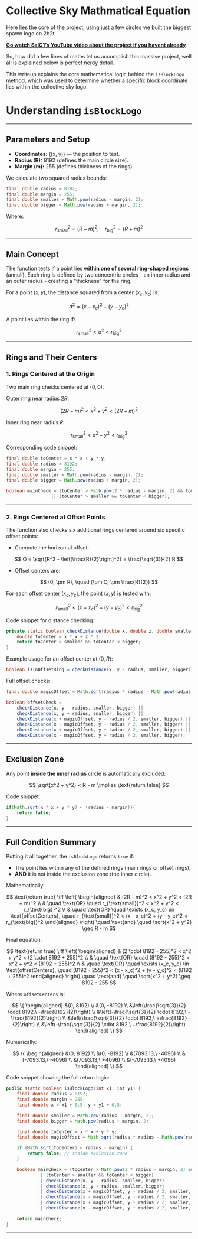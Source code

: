 # Collective Sky Mathmatical Equation

Here lies the core of the project, using just a few circles we built the biggest spawn logo on 2b2t

<ins>**Go watch [SalC1's YouTube video](https://www.youtube.com/watch?v=ngsx4yCfqok) about the project if you havent already**</ins>

So, how did a few lines of maths let us accomplish this massive project, well all is explained below is perfect nerdy detail.

This writeup explains the core mathematical logic behind the `isBlockLogo` method, which was used to determine whether a specific block coordinate lies within the collective sky logo.

# Understanding `isBlockLogo`

---

## Parameters and Setup

- **Coordinates:** \((x, y)\) — the position to test.
- **Radius \(R\):** 8192 (defines the main circle size).
- **Margin \(m\):** 255 (defines thickness of the rings).
  
We calculate two squared radius bounds:

```java
final double radius = 8192;
final double margin = 255;
final double smaller = Math.pow(radius - margin, 2);
final double bigger = Math.pow(radius + margin, 2);
```

Where:

$$
r_{\text{small}}^2 = (R - m)^2, \quad r_{\text{big}}^2 = (R + m)^2
$$

---

## Main Concept

The function tests if a point lies **within one of several ring-shaped regions** (annuli). Each ring is defined by two concentric circles - an inner radius and an outer radius - creating a "thickness" for the ring.

For a point $(x, y)$, the distance squared from a center $(x_c, y_c)$ is:

$$
d^2 = (x - x_c)^2 + (y - y_c)^2
$$

A point lies within the ring if:

$$
r_{\text{small}}^2 < d^2 < r_{\text{big}}^2
$$

---

## Rings and Their Centers

### 1. Rings Centered at the Origin

Two main ring checks centered at $(0,0)$:

Outer ring near radius $2R$:

  $$
  (2R - m)^2 < x^2 + y^2 < (2R + m)^2
  $$

Inner ring near radius $R$:

  $$
  r_{\text{small}}^2 < x^2 + y^2 < r_{\text{big}}^2
  $$

Corresponding code snippet:

```java
final double toCenter = x * x + y * y;
final double radius = 8192;
final double margin = 255;
final double smaller = Math.pow(radius - margin, 2);
final double bigger = Math.pow(radius + margin, 2);

boolean mainCheck = (toCenter > Math.pow(2 * radius - margin, 2) && toCenter < Math.pow(2 * radius + margin, 2))
                 || (toCenter > smaller && toCenter < bigger);
```

---

### 2. Rings Centered at Offset Points

The function also checks six additional rings centered around six specific offset points:

* Compute the horizontal offset:

$$
O = \sqrt{R^2 - \left(\frac{R}{2}\right)^2} = \frac{\sqrt{3}}{2} R
$$

* Offset centers are:

$$
(0, \pm R), \quad (\pm O, \pm \frac{R}{2})
$$

For each offset center $(x_c, y_c)$, the point $(x,y)$ is tested with:

$$
r_{\text{small}}^2 < (x - x_c)^2 + (y - y_c)^2 < r_{\text{big}}^2
$$

Code snippet for distance checking:

```java
private static boolean checkDistance(double x, double z, double smaller, double bigger) {
    double toCenter = x * x + z * z;
    return toCenter > smaller && toCenter < bigger;
}
```

Example usage for an offset center at $(0, R)$:

```java
boolean isInOffsetRing = checkDistance(x, y - radius, smaller, bigger);
```

Full offset checks:

```java
final double magicOffset = Math.sqrt(radius * radius - Math.pow(radius / 2, 2));

boolean offsetCheck =
    checkDistance(x, y - radius, smaller, bigger) ||
    checkDistance(x, y + radius, smaller, bigger) ||
    checkDistance(x + magicOffset, y - radius / 2, smaller, bigger) ||
    checkDistance(x - magicOffset, y - radius / 2, smaller, bigger) ||
    checkDistance(x + magicOffset, y + radius / 2, smaller, bigger) ||
    checkDistance(x - magicOffset, y + radius / 2, smaller, bigger);
```

---

## Exclusion Zone

Any point **inside the inner radius** circle is automatically excluded:

$$
\sqrt{x^2 + y^2} < R - m \implies \text{return false}
$$

Code snippet:

```java
if(Math.sqrt(x * x + y * y) < (radius - margin)){
    return false;
}
```

---

## Full Condition Summary

Putting it all together, the `isBlockLogo` returns `true` if:

* The point lies within any of the defined rings (main rings or offset rings),
* **AND** it is not inside the exclusion zone (the inner circle).

Mathematically:

$$
\text{return true} \iff \left(
\begin{aligned}
& (2R - m)^2 < x^2 + y^2 < (2R + m)^2 \\
& \quad \text{OR} \quad r_{\text{small}}^2 < x^2 + y^2 < r_{\text{big}}^2 \\
& \quad \text{OR} \quad \exists (x_c, y_c) \in \text{offsetCenters}, \quad r_{\text{small}}^2 < (x - x_c)^2 + (y - y_c)^2 < r_{\text{big}}^2
\end{aligned}
\right)
\quad \text{and} \quad
\sqrt{x^2 + y^2} \geq R - m
$$

Final equation:

$$
\text{return true} \iff \left(
\begin{aligned}
& (2 \cdot 8192 - 255)^2 < x^2 + y^2 < (2 \cdot 8192 + 255)^2 \\
& \quad \text{OR} \quad (8192 - 255)^2 < x^2 + y^2 < (8192 + 255)^2 \\
& \quad \text{OR} \quad \exists (x_c, y_c) \in \text{offsetCenters}, \quad (8192 - 255)^2 < (x - x_c)^2 + (y - y_c)^2 < (8192 + 255)^2
\end{aligned}
\right)
\quad \text{and} \quad
\sqrt{x^2 + y^2} \geq 8192 - 255
$$

Where `offsetCenters` is:

$$
\{
\begin{aligned}
&(0, 8192) \\
&(0, -8192) \\
&\left(\frac{\sqrt{3}}{2} \cdot 8192,\ -\frac{8192}{2}\right) \\
&\left(-\frac{\sqrt{3}}{2} \cdot 8192,\ -\frac{8192}{2}\right) \\
&\left(\frac{\sqrt{3}}{2} \cdot 8192,\ +\frac{8192}{2}\right) \\
&\left(-\frac{\sqrt{3}}{2} \cdot 8192,\ +\frac{8192}{2}\right)
\end{aligned}
\}
$$

Numerically:

$$
\{
\begin{aligned}
&(0, 8192) \\
&(0, -8192) \\
&(7093.13,\ -4096) \\
&(-7093.13,\ -4096) \\
&(7093.13,\ +4096) \\
&(-7093.13,\ +4096)
\end{aligned}
\}
$$

Code snippet showing the full return logic:

```java
public static boolean isBlockLogo(int x1, int y1) {
    final double radius = 8192;
    final double margin = 255;
    final double x = x1 + 0.5, y = y1 + 0.5;

    final double smaller = Math.pow(radius - margin, 2);
    final double bigger = Math.pow(radius + margin, 2);

    final double toCenter = x * x + y * y;
    final double magicOffset = Math.sqrt(radius * radius - Math.pow(radius / 2, 2));

    if (Math.sqrt(toCenter) < radius - margin) {
        return false; // inside exclusion zone
    }

    boolean mainCheck = (toCenter > Math.pow(2 * radius - margin, 2) && toCenter < Math.pow(2 * radius + margin, 2))
            || (toCenter > smaller && toCenter < bigger)
            || checkDistance(x, y - radius, smaller, bigger)
            || checkDistance(x, y + radius, smaller, bigger)
            || checkDistance(x + magicOffset, y - radius / 2, smaller, bigger)
            || checkDistance(x - magicOffset, y - radius / 2, smaller, bigger)
            || checkDistance(x + magicOffset, y + radius / 2, smaller, bigger)
            || checkDistance(x - magicOffset, y + radius / 2, smaller, bigger);

    return mainCheck;
}
```

---
